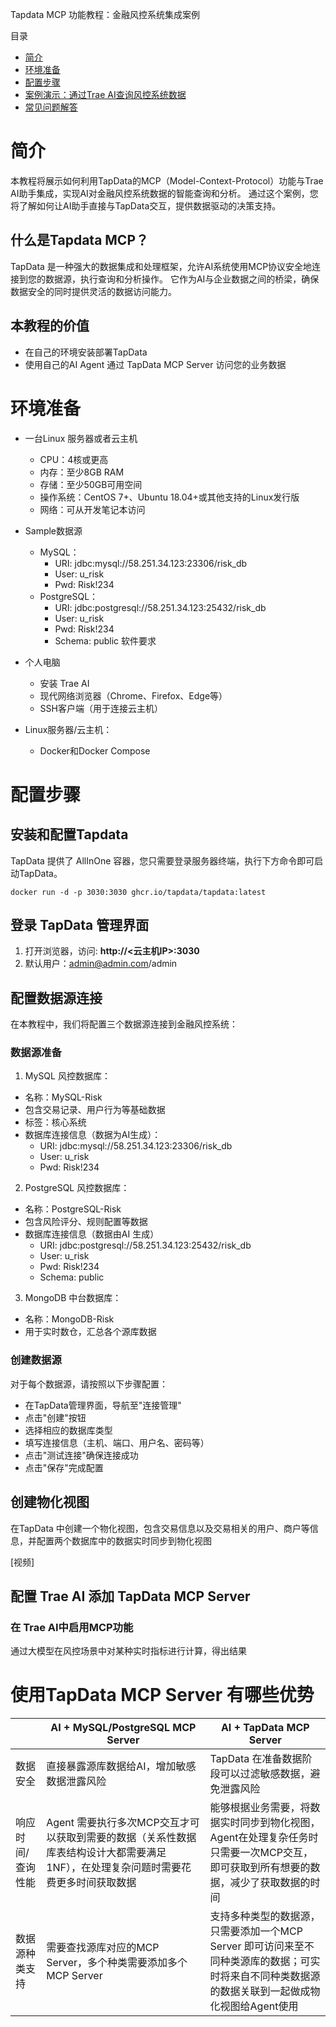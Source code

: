 Tapdata MCP 功能教程：金融风控系统集成案例

目录

- [简介](#简介)
- [环境准备](#环境准备)
- [配置步骤](#配置步骤)
- [案例演示：通过Trae AI查询风控系统数据](#案例演示通过trae-ai查询风控系统数据)
- [常见问题解答](#常见问题解答)

# 简介

本教程将展示如何利用TapData的MCP（Model-Context-Protocol）功能与Trae AI助手集成，实现AI对金融风控系统数据的智能查询和分析。
通过这个案例，您将了解如何让AI助手直接与TapData交互，提供数据驱动的决策支持。

## 什么是Tapdata MCP？

TapData 是一种强大的数据集成和处理框架，允许AI系统使用MCP协议安全地连接到您的数据源，执行查询和分析操作。
它作为AI与企业数据之间的桥梁，确保数据安全的同时提供灵活的数据访问能力。

## 本教程的价值

- 在自己的环境安装部署TapData
- 使用自己的AI Agent 通过 TapData MCP Server 访问您的业务数据

# 环境准备

- 一台Linux 服务器或者云主机
    - CPU：4核或更高
    - 内存：至少8GB RAM
    - 存储：至少50GB可用空间
    - 操作系统：CentOS 7+、Ubuntu 18.04+或其他支持的Linux发行版
    - 网络：可从开发笔记本访问

- Sample数据源
    - MySQL：
        - URI: jdbc:mysql://58.251.34.123:23306/risk_db
        - User: u_risk
        - Pwd: Risk!234
    - PostgreSQL：
        - URI: jdbc:postgresql://58.251.34.123:25432/risk_db
        - User: u_risk
        - Pwd: Risk!234
        - Schema: public
          软件要求

- 个人电脑
  - 安装 Trae AI
  - 现代网络浏览器（Chrome、Firefox、Edge等）
  - SSH客户端（用于连接云主机）

- Linux服务器/云主机：
  - Docker和Docker Compose

# 配置步骤

## 安装和配置Tapdata

 TapData 提供了 AllInOne 容器，您只需要登录服务器终端，执行下方命令即可启动TapData。
```shell
docker run -d -p 3030:3030 ghcr.io/tapdata/tapdata:latest
```

## 登录 TapData 管理界面

1. 打开浏览器，访问: **http://<云主机IP>:3030**
2. 默认用户：admin@admin.com/admin

## 配置数据源连接

在本教程中，我们将配置三个数据源连接到金融风控系统：

### 数据源准备
1. MySQL 风控数据库：
- 名称：MySQL-Risk
- 包含交易记录、用户行为等基础数据
- 标签：核心系统
- 数据库连接信息（数据为AI生成）：
    - URI: jdbc:mysql://58.251.34.123:23306/risk_db
    - User: u_risk
    - Pwd: Risk!234

2. PostgreSQL 风控数据库：
- 名称：PostgreSQL-Risk
- 包含风险评分、规则配置等数据
- 数据库连接信息（数据由AI 生成）
    - URI: jdbc:postgresql://58.251.34.123:25432/risk_db
    - User: u_risk
    - Pwd: Risk!234
    - Schema: public

3. MongoDB 中台数据库：
- 名称：MongoDB-Risk
- 用于实时数仓，汇总各个源库数据

### 创建数据源
对于每个数据源，请按照以下步骤配置：

- 在TapData管理界面，导航至"连接管理"
- 点击"创建"按钮
- 选择相应的数据库类型
- 填写连接信息（主机、端口、用户名、密码等）
- 点击"测试连接"确保连接成功
- 点击"保存"完成配置

## 创建物化视图

在TapData 中创建一个物化视图，包含交易信息以及交易相关的用户、商户等信息，并配置两个数据库中的数据实时同步到物化视图

[视频]


## 配置 Trae AI 添加 TapData MCP Server

### 在 Trae AI中启用MCP功能


通过大模型在风控场景中对某种实时指标进行计算，得出结果



# 使用TapData MCP Server 有哪些优势

|           | AI + MySQL/PostgreSQL MCP Server                                        | AI + TapData MCP Server                                                          |
|-----------|-------------------------------------------------------------------------|----------------------------------------------------------------------------------|
| 数据安全      | 直接暴露源库数据给AI，增加敏感数据泄露风险                                                  | TapData 在准备数据阶段可以过滤敏感数据，避免泄露风险                                                   |
| 响应时间/查询性能 | Agent 需要执行多次MCP交互才可以获取到需要的数据（关系性数据库表结构设计大都需要满足1NF），在处理复杂问题时需要花费更多时间获取数据 | 能够根据业务需要，将数据实时同步到物化视图，Agent在处理复杂任务时只需要一次MCP交互，即可获取到所有想要的数据，减少了获取数据的时间            |
| 数据源种类支持   | 需要查找源库对应的MCP Server，多个种类需要添加多个MCP Server                                | 支持多种类型的数据源，只需要添加一个MCP Server 即可访问来至不同种类源库的数据；可实时将来自不同种类数据源的数据关联到一起做成物化视图给Agent使用 |
